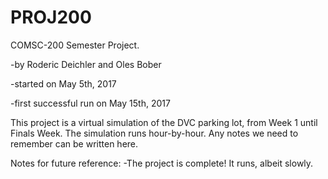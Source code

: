 # PROJ200
COMSC-200 Semester Project.

-by Roderic Deichler and Oles Bober

-started on May 5th, 2017

-first successful run on May 15th, 2017

This project is a virtual simulation of the DVC parking lot, from Week 1 until Finals Week.
The simulation runs hour-by-hour.
Any notes we need to remember can be written here.

Notes for future reference:
-The project is complete! It runs, albeit slowly.
